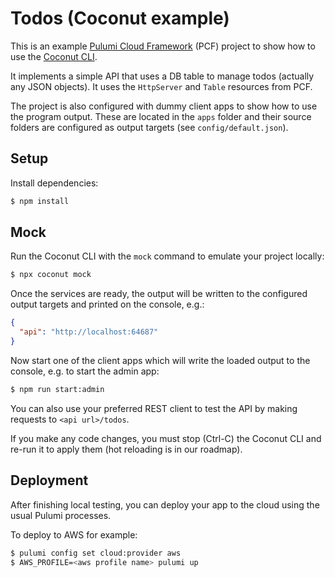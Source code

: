 # Todos (Coconut example)

This is an example [Pulumi Cloud Framework](https://github.com/pulumi/pulumi-cloud) (PCF) project to show how to use the [Coconut CLI](https://www.npmjs.com/package/@getcoconut/cli).

It implements a simple API that uses a DB table to manage todos (actually any JSON objects). It uses the `HttpServer` and `Table` resources from PCF.

The project is also configured with dummy client apps to show how to use the program output. These are located in the `apps` folder and their source folders are configured as output targets (see `config/default.json`).

## Setup

Install dependencies:

```sh
$ npm install
```

## Mock

Run the Coconut CLI with the `mock` command to emulate your project locally:

```sh
$ npx coconut mock
```

Once the services are ready, the output will be written to the configured output targets and printed on the console, e.g.:

```json
{
  "api": "http://localhost:64687"
}
```

Now start one of the client apps which will write the loaded output to the console, e.g. to start the admin app:

```sh
$ npm run start:admin
```

You can also use your preferred REST client to test the API by making requests to `<api url>/todos`.

If you make any code changes, you must stop (Ctrl-C) the Coconut CLI and re-run it to apply them (hot reloading is in our roadmap).

## Deployment

After finishing local testing, you can deploy your app to the cloud using the usual Pulumi processes.

To deploy to AWS for example:

```sh
$ pulumi config set cloud:provider aws
$ AWS_PROFILE=<aws profile name> pulumi up
```
